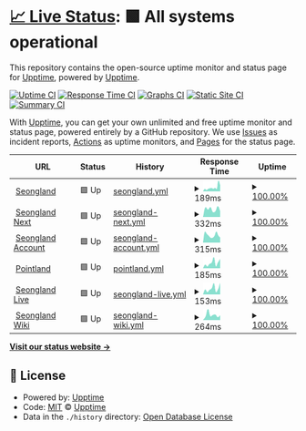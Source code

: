 # [📈 Live Status](https://status.seongland.com): <!--live status--> **🟩 All systems operational**

This repository contains the open-source uptime monitor and status page for [Upptime](https://upptime.js.org), powered by [Upptime](https://github.com/upptime/upptime).

[![Uptime CI](https://github.com/koj-co/upptime/workflows/Uptime%20CI/badge.svg)](https://github.com/koj-co/upptime/actions?query=workflow%3A%22Uptime+CI%22)
[![Response Time CI](https://github.com/koj-co/upptime/workflows/Response%20Time%20CI/badge.svg)](https://github.com/koj-co/upptime/actions?query=workflow%3A%22Response+Time+CI%22)
[![Graphs CI](https://github.com/koj-co/upptime/workflows/Graphs%20CI/badge.svg)](https://github.com/koj-co/upptime/actions?query=workflow%3A%22Graphs+CI%22)
[![Static Site CI](https://github.com/koj-co/upptime/workflows/Static%20Site%20CI/badge.svg)](https://github.com/koj-co/upptime/actions?query=workflow%3A%22Static+Site+CI%22)
[![Summary CI](https://github.com/koj-co/upptime/workflows/Summary%20CI/badge.svg)](https://github.com/koj-co/upptime/actions?query=workflow%3A%22Summary+CI%22)

With [Upptime](https://upptime.js.org), you can get your own unlimited and free uptime monitor and status page, powered entirely by a GitHub repository. We use [Issues](https://github.com/upptime/upptime/issues) as incident reports, [Actions](https://github.com/upptime/upptime/actions) as uptime monitors, and [Pages](https://status.seongland.com) for the status page.

<!--start: status pages-->
<!-- This summary is generated by Upptime (https://github.com/upptime/upptime) -->
<!-- Do not edit this manually, your changes will be overwritten -->
<!-- prettier-ignore -->
| URL | Status | History | Response Time | Uptime |
| --- | ------ | ------- | ------------- | ------ |
| <img alt="" src="https://favicons.githubusercontent.com/www.seongland.com" height="13"> [Seongland](https://www.seongland.com) | 🟩 Up | [seongland.yml](https://github.com/seongland/statusland/commits/HEAD/history/seongland.yml) | <details><summary><img alt="Response time graph" src="./graphs/seongland/response-time-week.png" height="20"> 189ms</summary><br><a href="https://status.seongland.com/history/seongland"><img alt="Response time 278" src="https://img.shields.io/endpoint?url=https%3A%2F%2Fraw.githubusercontent.com%2Fseongland%2Fstatusland%2FHEAD%2Fapi%2Fseongland%2Fresponse-time.json"></a><br><a href="https://status.seongland.com/history/seongland"><img alt="24-hour response time 307" src="https://img.shields.io/endpoint?url=https%3A%2F%2Fraw.githubusercontent.com%2Fseongland%2Fstatusland%2FHEAD%2Fapi%2Fseongland%2Fresponse-time-day.json"></a><br><a href="https://status.seongland.com/history/seongland"><img alt="7-day response time 189" src="https://img.shields.io/endpoint?url=https%3A%2F%2Fraw.githubusercontent.com%2Fseongland%2Fstatusland%2FHEAD%2Fapi%2Fseongland%2Fresponse-time-week.json"></a><br><a href="https://status.seongland.com/history/seongland"><img alt="30-day response time 172" src="https://img.shields.io/endpoint?url=https%3A%2F%2Fraw.githubusercontent.com%2Fseongland%2Fstatusland%2FHEAD%2Fapi%2Fseongland%2Fresponse-time-month.json"></a><br><a href="https://status.seongland.com/history/seongland"><img alt="1-year response time 278" src="https://img.shields.io/endpoint?url=https%3A%2F%2Fraw.githubusercontent.com%2Fseongland%2Fstatusland%2FHEAD%2Fapi%2Fseongland%2Fresponse-time-year.json"></a></details> | <details><summary><a href="https://status.seongland.com/history/seongland">100.00%</a></summary><a href="https://status.seongland.com/history/seongland"><img alt="All-time uptime 99.94%" src="https://img.shields.io/endpoint?url=https%3A%2F%2Fraw.githubusercontent.com%2Fseongland%2Fstatusland%2FHEAD%2Fapi%2Fseongland%2Fuptime.json"></a><br><a href="https://status.seongland.com/history/seongland"><img alt="24-hour uptime 100.00%" src="https://img.shields.io/endpoint?url=https%3A%2F%2Fraw.githubusercontent.com%2Fseongland%2Fstatusland%2FHEAD%2Fapi%2Fseongland%2Fuptime-day.json"></a><br><a href="https://status.seongland.com/history/seongland"><img alt="7-day uptime 100.00%" src="https://img.shields.io/endpoint?url=https%3A%2F%2Fraw.githubusercontent.com%2Fseongland%2Fstatusland%2FHEAD%2Fapi%2Fseongland%2Fuptime-week.json"></a><br><a href="https://status.seongland.com/history/seongland"><img alt="30-day uptime 100.00%" src="https://img.shields.io/endpoint?url=https%3A%2F%2Fraw.githubusercontent.com%2Fseongland%2Fstatusland%2FHEAD%2Fapi%2Fseongland%2Fuptime-month.json"></a><br><a href="https://status.seongland.com/history/seongland"><img alt="1-year uptime 99.94%" src="https://img.shields.io/endpoint?url=https%3A%2F%2Fraw.githubusercontent.com%2Fseongland%2Fstatusland%2FHEAD%2Fapi%2Fseongland%2Fuptime-year.json"></a></details>
| <img alt="" src="https://favicons.githubusercontent.com/next.seongland.com" height="13"> [Seongland Next](https://next.seongland.com) | 🟩 Up | [seongland-next.yml](https://github.com/seongland/statusland/commits/HEAD/history/seongland-next.yml) | <details><summary><img alt="Response time graph" src="./graphs/seongland-next/response-time-week.png" height="20"> 332ms</summary><br><a href="https://status.seongland.com/history/seongland-next"><img alt="Response time 842" src="https://img.shields.io/endpoint?url=https%3A%2F%2Fraw.githubusercontent.com%2Fseongland%2Fstatusland%2FHEAD%2Fapi%2Fseongland-next%2Fresponse-time.json"></a><br><a href="https://status.seongland.com/history/seongland-next"><img alt="24-hour response time 252" src="https://img.shields.io/endpoint?url=https%3A%2F%2Fraw.githubusercontent.com%2Fseongland%2Fstatusland%2FHEAD%2Fapi%2Fseongland-next%2Fresponse-time-day.json"></a><br><a href="https://status.seongland.com/history/seongland-next"><img alt="7-day response time 332" src="https://img.shields.io/endpoint?url=https%3A%2F%2Fraw.githubusercontent.com%2Fseongland%2Fstatusland%2FHEAD%2Fapi%2Fseongland-next%2Fresponse-time-week.json"></a><br><a href="https://status.seongland.com/history/seongland-next"><img alt="30-day response time 352" src="https://img.shields.io/endpoint?url=https%3A%2F%2Fraw.githubusercontent.com%2Fseongland%2Fstatusland%2FHEAD%2Fapi%2Fseongland-next%2Fresponse-time-month.json"></a><br><a href="https://status.seongland.com/history/seongland-next"><img alt="1-year response time 842" src="https://img.shields.io/endpoint?url=https%3A%2F%2Fraw.githubusercontent.com%2Fseongland%2Fstatusland%2FHEAD%2Fapi%2Fseongland-next%2Fresponse-time-year.json"></a></details> | <details><summary><a href="https://status.seongland.com/history/seongland-next">100.00%</a></summary><a href="https://status.seongland.com/history/seongland-next"><img alt="All-time uptime 100.00%" src="https://img.shields.io/endpoint?url=https%3A%2F%2Fraw.githubusercontent.com%2Fseongland%2Fstatusland%2FHEAD%2Fapi%2Fseongland-next%2Fuptime.json"></a><br><a href="https://status.seongland.com/history/seongland-next"><img alt="24-hour uptime 100.00%" src="https://img.shields.io/endpoint?url=https%3A%2F%2Fraw.githubusercontent.com%2Fseongland%2Fstatusland%2FHEAD%2Fapi%2Fseongland-next%2Fuptime-day.json"></a><br><a href="https://status.seongland.com/history/seongland-next"><img alt="7-day uptime 100.00%" src="https://img.shields.io/endpoint?url=https%3A%2F%2Fraw.githubusercontent.com%2Fseongland%2Fstatusland%2FHEAD%2Fapi%2Fseongland-next%2Fuptime-week.json"></a><br><a href="https://status.seongland.com/history/seongland-next"><img alt="30-day uptime 100.00%" src="https://img.shields.io/endpoint?url=https%3A%2F%2Fraw.githubusercontent.com%2Fseongland%2Fstatusland%2FHEAD%2Fapi%2Fseongland-next%2Fuptime-month.json"></a><br><a href="https://status.seongland.com/history/seongland-next"><img alt="1-year uptime 100.00%" src="https://img.shields.io/endpoint?url=https%3A%2F%2Fraw.githubusercontent.com%2Fseongland%2Fstatusland%2FHEAD%2Fapi%2Fseongland-next%2Fuptime-year.json"></a></details>
| <img alt="" src="https://favicons.githubusercontent.com/account.seongland.com" height="13"> [Seongland Account](https://account.seongland.com) | 🟩 Up | [seongland-account.yml](https://github.com/seongland/statusland/commits/HEAD/history/seongland-account.yml) | <details><summary><img alt="Response time graph" src="./graphs/seongland-account/response-time-week.png" height="20"> 315ms</summary><br><a href="https://status.seongland.com/history/seongland-account"><img alt="Response time 567" src="https://img.shields.io/endpoint?url=https%3A%2F%2Fraw.githubusercontent.com%2Fseongland%2Fstatusland%2FHEAD%2Fapi%2Fseongland-account%2Fresponse-time.json"></a><br><a href="https://status.seongland.com/history/seongland-account"><img alt="24-hour response time 333" src="https://img.shields.io/endpoint?url=https%3A%2F%2Fraw.githubusercontent.com%2Fseongland%2Fstatusland%2FHEAD%2Fapi%2Fseongland-account%2Fresponse-time-day.json"></a><br><a href="https://status.seongland.com/history/seongland-account"><img alt="7-day response time 315" src="https://img.shields.io/endpoint?url=https%3A%2F%2Fraw.githubusercontent.com%2Fseongland%2Fstatusland%2FHEAD%2Fapi%2Fseongland-account%2Fresponse-time-week.json"></a><br><a href="https://status.seongland.com/history/seongland-account"><img alt="30-day response time 353" src="https://img.shields.io/endpoint?url=https%3A%2F%2Fraw.githubusercontent.com%2Fseongland%2Fstatusland%2FHEAD%2Fapi%2Fseongland-account%2Fresponse-time-month.json"></a><br><a href="https://status.seongland.com/history/seongland-account"><img alt="1-year response time 567" src="https://img.shields.io/endpoint?url=https%3A%2F%2Fraw.githubusercontent.com%2Fseongland%2Fstatusland%2FHEAD%2Fapi%2Fseongland-account%2Fresponse-time-year.json"></a></details> | <details><summary><a href="https://status.seongland.com/history/seongland-account">100.00%</a></summary><a href="https://status.seongland.com/history/seongland-account"><img alt="All-time uptime 100.00%" src="https://img.shields.io/endpoint?url=https%3A%2F%2Fraw.githubusercontent.com%2Fseongland%2Fstatusland%2FHEAD%2Fapi%2Fseongland-account%2Fuptime.json"></a><br><a href="https://status.seongland.com/history/seongland-account"><img alt="24-hour uptime 100.00%" src="https://img.shields.io/endpoint?url=https%3A%2F%2Fraw.githubusercontent.com%2Fseongland%2Fstatusland%2FHEAD%2Fapi%2Fseongland-account%2Fuptime-day.json"></a><br><a href="https://status.seongland.com/history/seongland-account"><img alt="7-day uptime 100.00%" src="https://img.shields.io/endpoint?url=https%3A%2F%2Fraw.githubusercontent.com%2Fseongland%2Fstatusland%2FHEAD%2Fapi%2Fseongland-account%2Fuptime-week.json"></a><br><a href="https://status.seongland.com/history/seongland-account"><img alt="30-day uptime 100.00%" src="https://img.shields.io/endpoint?url=https%3A%2F%2Fraw.githubusercontent.com%2Fseongland%2Fstatusland%2FHEAD%2Fapi%2Fseongland-account%2Fuptime-month.json"></a><br><a href="https://status.seongland.com/history/seongland-account"><img alt="1-year uptime 100.00%" src="https://img.shields.io/endpoint?url=https%3A%2F%2Fraw.githubusercontent.com%2Fseongland%2Fstatusland%2FHEAD%2Fapi%2Fseongland-account%2Fuptime-year.json"></a></details>
| <img alt="" src="https://favicons.githubusercontent.com/point.seongland.com" height="13"> [Pointland](https://point.seongland.com) | 🟩 Up | [pointland.yml](https://github.com/seongland/statusland/commits/HEAD/history/pointland.yml) | <details><summary><img alt="Response time graph" src="./graphs/pointland/response-time-week.png" height="20"> 185ms</summary><br><a href="https://status.seongland.com/history/pointland"><img alt="Response time 425" src="https://img.shields.io/endpoint?url=https%3A%2F%2Fraw.githubusercontent.com%2Fseongland%2Fstatusland%2FHEAD%2Fapi%2Fpointland%2Fresponse-time.json"></a><br><a href="https://status.seongland.com/history/pointland"><img alt="24-hour response time 323" src="https://img.shields.io/endpoint?url=https%3A%2F%2Fraw.githubusercontent.com%2Fseongland%2Fstatusland%2FHEAD%2Fapi%2Fpointland%2Fresponse-time-day.json"></a><br><a href="https://status.seongland.com/history/pointland"><img alt="7-day response time 185" src="https://img.shields.io/endpoint?url=https%3A%2F%2Fraw.githubusercontent.com%2Fseongland%2Fstatusland%2FHEAD%2Fapi%2Fpointland%2Fresponse-time-week.json"></a><br><a href="https://status.seongland.com/history/pointland"><img alt="30-day response time 220" src="https://img.shields.io/endpoint?url=https%3A%2F%2Fraw.githubusercontent.com%2Fseongland%2Fstatusland%2FHEAD%2Fapi%2Fpointland%2Fresponse-time-month.json"></a><br><a href="https://status.seongland.com/history/pointland"><img alt="1-year response time 425" src="https://img.shields.io/endpoint?url=https%3A%2F%2Fraw.githubusercontent.com%2Fseongland%2Fstatusland%2FHEAD%2Fapi%2Fpointland%2Fresponse-time-year.json"></a></details> | <details><summary><a href="https://status.seongland.com/history/pointland">100.00%</a></summary><a href="https://status.seongland.com/history/pointland"><img alt="All-time uptime 99.73%" src="https://img.shields.io/endpoint?url=https%3A%2F%2Fraw.githubusercontent.com%2Fseongland%2Fstatusland%2FHEAD%2Fapi%2Fpointland%2Fuptime.json"></a><br><a href="https://status.seongland.com/history/pointland"><img alt="24-hour uptime 100.00%" src="https://img.shields.io/endpoint?url=https%3A%2F%2Fraw.githubusercontent.com%2Fseongland%2Fstatusland%2FHEAD%2Fapi%2Fpointland%2Fuptime-day.json"></a><br><a href="https://status.seongland.com/history/pointland"><img alt="7-day uptime 100.00%" src="https://img.shields.io/endpoint?url=https%3A%2F%2Fraw.githubusercontent.com%2Fseongland%2Fstatusland%2FHEAD%2Fapi%2Fpointland%2Fuptime-week.json"></a><br><a href="https://status.seongland.com/history/pointland"><img alt="30-day uptime 100.00%" src="https://img.shields.io/endpoint?url=https%3A%2F%2Fraw.githubusercontent.com%2Fseongland%2Fstatusland%2FHEAD%2Fapi%2Fpointland%2Fuptime-month.json"></a><br><a href="https://status.seongland.com/history/pointland"><img alt="1-year uptime 99.73%" src="https://img.shields.io/endpoint?url=https%3A%2F%2Fraw.githubusercontent.com%2Fseongland%2Fstatusland%2FHEAD%2Fapi%2Fpointland%2Fuptime-year.json"></a></details>
| <img alt="" src="https://favicons.githubusercontent.com/live.seongland.com" height="13"> [Seongland Live](https://live.seongland.com) | 🟩 Up | [seongland-live.yml](https://github.com/seongland/statusland/commits/HEAD/history/seongland-live.yml) | <details><summary><img alt="Response time graph" src="./graphs/seongland-live/response-time-week.png" height="20"> 153ms</summary><br><a href="https://status.seongland.com/history/seongland-live"><img alt="Response time 370" src="https://img.shields.io/endpoint?url=https%3A%2F%2Fraw.githubusercontent.com%2Fseongland%2Fstatusland%2FHEAD%2Fapi%2Fseongland-live%2Fresponse-time.json"></a><br><a href="https://status.seongland.com/history/seongland-live"><img alt="24-hour response time 300" src="https://img.shields.io/endpoint?url=https%3A%2F%2Fraw.githubusercontent.com%2Fseongland%2Fstatusland%2FHEAD%2Fapi%2Fseongland-live%2Fresponse-time-day.json"></a><br><a href="https://status.seongland.com/history/seongland-live"><img alt="7-day response time 153" src="https://img.shields.io/endpoint?url=https%3A%2F%2Fraw.githubusercontent.com%2Fseongland%2Fstatusland%2FHEAD%2Fapi%2Fseongland-live%2Fresponse-time-week.json"></a><br><a href="https://status.seongland.com/history/seongland-live"><img alt="30-day response time 173" src="https://img.shields.io/endpoint?url=https%3A%2F%2Fraw.githubusercontent.com%2Fseongland%2Fstatusland%2FHEAD%2Fapi%2Fseongland-live%2Fresponse-time-month.json"></a><br><a href="https://status.seongland.com/history/seongland-live"><img alt="1-year response time 370" src="https://img.shields.io/endpoint?url=https%3A%2F%2Fraw.githubusercontent.com%2Fseongland%2Fstatusland%2FHEAD%2Fapi%2Fseongland-live%2Fresponse-time-year.json"></a></details> | <details><summary><a href="https://status.seongland.com/history/seongland-live">100.00%</a></summary><a href="https://status.seongland.com/history/seongland-live"><img alt="All-time uptime 100.00%" src="https://img.shields.io/endpoint?url=https%3A%2F%2Fraw.githubusercontent.com%2Fseongland%2Fstatusland%2FHEAD%2Fapi%2Fseongland-live%2Fuptime.json"></a><br><a href="https://status.seongland.com/history/seongland-live"><img alt="24-hour uptime 100.00%" src="https://img.shields.io/endpoint?url=https%3A%2F%2Fraw.githubusercontent.com%2Fseongland%2Fstatusland%2FHEAD%2Fapi%2Fseongland-live%2Fuptime-day.json"></a><br><a href="https://status.seongland.com/history/seongland-live"><img alt="7-day uptime 100.00%" src="https://img.shields.io/endpoint?url=https%3A%2F%2Fraw.githubusercontent.com%2Fseongland%2Fstatusland%2FHEAD%2Fapi%2Fseongland-live%2Fuptime-week.json"></a><br><a href="https://status.seongland.com/history/seongland-live"><img alt="30-day uptime 100.00%" src="https://img.shields.io/endpoint?url=https%3A%2F%2Fraw.githubusercontent.com%2Fseongland%2Fstatusland%2FHEAD%2Fapi%2Fseongland-live%2Fuptime-month.json"></a><br><a href="https://status.seongland.com/history/seongland-live"><img alt="1-year uptime 100.00%" src="https://img.shields.io/endpoint?url=https%3A%2F%2Fraw.githubusercontent.com%2Fseongland%2Fstatusland%2FHEAD%2Fapi%2Fseongland-live%2Fuptime-year.json"></a></details>
| <img alt="" src="https://favicons.githubusercontent.com/doc.seongland.com" height="13"> [Seongland Wiki](https://doc.seongland.com) | 🟩 Up | [seongland-wiki.yml](https://github.com/seongland/statusland/commits/HEAD/history/seongland-wiki.yml) | <details><summary><img alt="Response time graph" src="./graphs/seongland-wiki/response-time-week.png" height="20"> 264ms</summary><br><a href="https://status.seongland.com/history/seongland-wiki"><img alt="Response time 360" src="https://img.shields.io/endpoint?url=https%3A%2F%2Fraw.githubusercontent.com%2Fseongland%2Fstatusland%2FHEAD%2Fapi%2Fseongland-wiki%2Fresponse-time.json"></a><br><a href="https://status.seongland.com/history/seongland-wiki"><img alt="24-hour response time 244" src="https://img.shields.io/endpoint?url=https%3A%2F%2Fraw.githubusercontent.com%2Fseongland%2Fstatusland%2FHEAD%2Fapi%2Fseongland-wiki%2Fresponse-time-day.json"></a><br><a href="https://status.seongland.com/history/seongland-wiki"><img alt="7-day response time 264" src="https://img.shields.io/endpoint?url=https%3A%2F%2Fraw.githubusercontent.com%2Fseongland%2Fstatusland%2FHEAD%2Fapi%2Fseongland-wiki%2Fresponse-time-week.json"></a><br><a href="https://status.seongland.com/history/seongland-wiki"><img alt="30-day response time 300" src="https://img.shields.io/endpoint?url=https%3A%2F%2Fraw.githubusercontent.com%2Fseongland%2Fstatusland%2FHEAD%2Fapi%2Fseongland-wiki%2Fresponse-time-month.json"></a><br><a href="https://status.seongland.com/history/seongland-wiki"><img alt="1-year response time 360" src="https://img.shields.io/endpoint?url=https%3A%2F%2Fraw.githubusercontent.com%2Fseongland%2Fstatusland%2FHEAD%2Fapi%2Fseongland-wiki%2Fresponse-time-year.json"></a></details> | <details><summary><a href="https://status.seongland.com/history/seongland-wiki">100.00%</a></summary><a href="https://status.seongland.com/history/seongland-wiki"><img alt="All-time uptime 99.91%" src="https://img.shields.io/endpoint?url=https%3A%2F%2Fraw.githubusercontent.com%2Fseongland%2Fstatusland%2FHEAD%2Fapi%2Fseongland-wiki%2Fuptime.json"></a><br><a href="https://status.seongland.com/history/seongland-wiki"><img alt="24-hour uptime 100.00%" src="https://img.shields.io/endpoint?url=https%3A%2F%2Fraw.githubusercontent.com%2Fseongland%2Fstatusland%2FHEAD%2Fapi%2Fseongland-wiki%2Fuptime-day.json"></a><br><a href="https://status.seongland.com/history/seongland-wiki"><img alt="7-day uptime 100.00%" src="https://img.shields.io/endpoint?url=https%3A%2F%2Fraw.githubusercontent.com%2Fseongland%2Fstatusland%2FHEAD%2Fapi%2Fseongland-wiki%2Fuptime-week.json"></a><br><a href="https://status.seongland.com/history/seongland-wiki"><img alt="30-day uptime 100.00%" src="https://img.shields.io/endpoint?url=https%3A%2F%2Fraw.githubusercontent.com%2Fseongland%2Fstatusland%2FHEAD%2Fapi%2Fseongland-wiki%2Fuptime-month.json"></a><br><a href="https://status.seongland.com/history/seongland-wiki"><img alt="1-year uptime 99.91%" src="https://img.shields.io/endpoint?url=https%3A%2F%2Fraw.githubusercontent.com%2Fseongland%2Fstatusland%2FHEAD%2Fapi%2Fseongland-wiki%2Fuptime-year.json"></a></details>

<!--end: status pages-->

[**Visit our status website →**](https://status.seongland.com)

## 📄 License

- Powered by: [Upptime](https://github.com/upptime/upptime)
- Code: [MIT](./LICENSE) © [Upptime](https://upptime.js.org)
- Data in the `./history` directory: [Open Database License](https://opendatacommons.org/licenses/odbl/1-0/)

